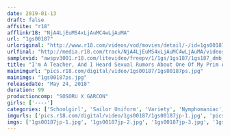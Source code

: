 ```yaml
---
date: 2019-01-13
draft: false
affsite: "r18"
afflinkr18: "NjA4LjEuMS4xLjAuMC4wLjAuMA"
url: "1gs00187"
urloriginal: "http://www.r18.com/videos/vod/movies/detail/-/id=1gs00187"
urlfinal: "http://media.r18.com/track/NjA4LjEuMS4xLjAuMC4wLjAuMA/videos/vod/movies/detail/-/id=1gs00187"
samplevid: "awspv3001.r18.com/litevideo/freepv/1/1gs/1gs187/1gs187_dmb_w.mp4"
title: "I'm A Teacher, And I Heard Sexual Rumors About One Of My Prim And Proper Students, So After School I Called Her Into My Office To Teach Her A Lesson! At Least, That Was The Plan... But She Suddenly Started To Fidget, And Then She Said, 'If I Don't Have Sex At Least Once A Day, I'm Going To Die...!' And That's How She Came Out And Told Me That She Has A Sex Addiction!?"
mainimgurl: "pics.r18.com/digital/video/1gs00187/1gs00187ps.jpg"
mainimgs: "1gs00187ps.jpg"
releasedate: "May 24, 2018"
duration: 99
productioncomp: "SOSORU X GARCON"
girls: ['----']
categories: ['Schoolgirl', 'Sailor Uniform', 'Variety', 'Nymphomaniac', 'Hi-Def']
imgurls: ['pics.r18.com/digital/video/1gs00187/1gs00187jp-1.jpg', 'pics.r18.com/digital/video/1gs00187/1gs00187jp-2.jpg', 'pics.r18.com/digital/video/1gs00187/1gs00187jp-3.jpg', 'pics.r18.com/digital/video/1gs00187/1gs00187jp-4.jpg', 'pics.r18.com/digital/video/1gs00187/1gs00187jp-5.jpg', 'pics.r18.com/digital/video/1gs00187/1gs00187jp-6.jpg', 'pics.r18.com/digital/video/1gs00187/1gs00187jp-7.jpg', 'pics.r18.com/digital/video/1gs00187/1gs00187jp-8.jpg', 'pics.r18.com/digital/video/1gs00187/1gs00187jp-9.jpg', 'pics.r18.com/digital/video/1gs00187/1gs00187jp-10.jpg', 'pics.r18.com/digital/video/1gs00187/1gs00187jp-11.jpg', 'pics.r18.com/digital/video/1gs00187/1gs00187jp-12.jpg', 'pics.r18.com/digital/video/1gs00187/1gs00187jp-13.jpg', 'pics.r18.com/digital/video/1gs00187/1gs00187jp-14.jpg', 'pics.r18.com/digital/video/1gs00187/1gs00187jp-15.jpg', 'pics.r18.com/digital/video/1gs00187/1gs00187jp-16.jpg', 'pics.r18.com/digital/video/1gs00187/1gs00187jp-17.jpg', 'pics.r18.com/digital/video/1gs00187/1gs00187jp-18.jpg', 'pics.r18.com/digital/video/1gs00187/1gs00187jp-19.jpg', 'pics.r18.com/digital/video/1gs00187/1gs00187jp-20.jpg']
imgs: ['1gs00187jp-1.jpg', '1gs00187jp-2.jpg', '1gs00187jp-3.jpg', '1gs00187jp-4.jpg', '1gs00187jp-5.jpg', '1gs00187jp-6.jpg', '1gs00187jp-7.jpg', '1gs00187jp-8.jpg', '1gs00187jp-9.jpg', '1gs00187jp-10.jpg', '1gs00187jp-11.jpg', '1gs00187jp-12.jpg', '1gs00187jp-13.jpg', '1gs00187jp-14.jpg', '1gs00187jp-15.jpg', '1gs00187jp-16.jpg', '1gs00187jp-17.jpg', '1gs00187jp-18.jpg', '1gs00187jp-19.jpg', '1gs00187jp-20.jpg']
---
```

